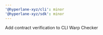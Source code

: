```yaml
---
'@hyperlane-xyz/cli': minor
'@hyperlane-xyz/sdk': minor
---
```


Add contract verification to CLI Warp Checker
